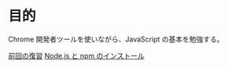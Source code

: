 # 目的
Chrome 開発者ツールを使いながら、JavaScript の基本を勉強する。

[前回の復習](docs/1-review.md)
[Node.js と npm のインストール](docs/2-how-to-install-node.md)
